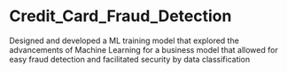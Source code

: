 # Credit_Card_Fraud_Detection

Designed and developed a ML training model that explored the advancements of Machine Learning for a business model that allowed for easy fraud detection and facilitated security by data classification
